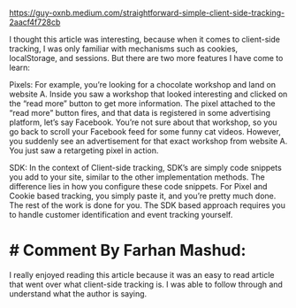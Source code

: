 https://guy-oxnb.medium.com/straightforward-simple-client-side-tracking-2aacf4f728cb

I thought this article was interesting, because when it comes to client-side tracking, I was only familiar with mechanisms such as cookies, localStorage, and sessions. But there are two more features I have come to learn:

Pixels:
    For example, you’re looking for a chocolate workshop and land on website A. Inside you saw a workshop that looked interesting and clicked on the “read more” button to get more information. The pixel attached to the “read more” button fires, and that data is registered in some advertising platform, let’s say Facebook. You’re not sure about that workshop, so you go back to scroll your Facebook feed for some funny cat videos. However, you suddenly see an advertisement for that exact workshop from website A. You just saw a retargeting pixel in action.

SDK:
    In the context of Client-side tracking, SDK’s are simply code snippets you add to your site, similar to the other implementation methods. The difference lies in how you configure these code snippets. For Pixel and Cookie based tracking, you simply paste it, and you’re pretty much done. The rest of the work is done for you. The SDK based approach requires you to handle customer identification and event tracking yourself.



# # Comment By Farhan Mashud:

I really enjoyed reading this article because it was an easy to read article that went over what client-side tracking is. I was able to follow through and understand what the author is saying. 